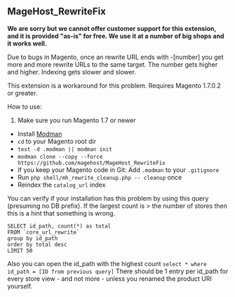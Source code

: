 ## MageHost_RewriteFix

**We are sorry but we cannot offer customer support for this extension, and it is provided "as-is" for free. We use it at a number of big shops and it works well.**

Due to bugs in Magento, once an rewrite URL ends with -[number] you get more and more rewrite URLs to the same target. The number gets higher and higher. Indexing gets slower and slower.

This extension is a workaround for this problem.
Requires Magento 1.7.0.2 or greater.

How to use:
1. Make sure you run Magento 1.7 or newer 
* Install [Modman](https://github.com/colinmollenhour/modman)
* `cd` to your Magento root dir
* `test -d .modman || modman init`
* `modman clone --copy --force https://github.com/magehost/MageHost_RewriteFix`
* If you keep your Magento code in Git: Add `.modman` to your `.gitignore`
* Run `php shell/mh_rewrite_cleanup.php -- cleanup` once
* Reindex the `catalog_url` index

You can verify if your installation has this problem by using this query (presuming no DB prefix). If the largest count is > the number of stores then this is a hint that something is wrong. 

```
SELECT id_path, count(*) as total
FROM `core_url_rewrite`
group by id_path
order by total desc
LIMIT 50
```

Also you can open the id_path with the highest count `select * where id_path = [ID from previous query]`
There should be 1 entry per id_path for every store view - and not more - unless you renamed the product URI yourself. 


